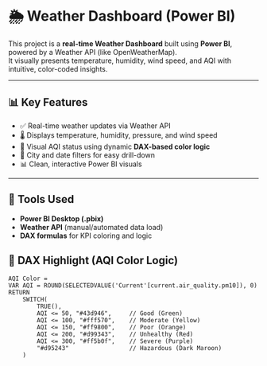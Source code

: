 # 🌦️ Weather Dashboard (Power BI)

This project is a **real-time Weather Dashboard** built using **Power BI**, powered by a Weather API (like OpenWeatherMap).  
It visually presents temperature, humidity, wind speed, and AQI with intuitive, color-coded insights.

---

## 📊 Key Features

- ✅ Real-time weather updates via Weather API
- 🌡️ Displays temperature, humidity, pressure, and wind speed
- 💨 Visual AQI status using dynamic **DAX-based color logic**
- 📅 City and date filters for easy drill-down
- 📊 Clean, interactive Power BI visuals

---

## 🔧 Tools Used

- **Power BI Desktop (.pbix)**
- **Weather API** (manual/automated data load)
- **DAX formulas** for KPI coloring and logic

## 🧠 DAX Highlight (AQI Color Logic)

```dax
AQI Color = 
VAR AQI = ROUND(SELECTEDVALUE('Current'[current.air_quality.pm10]), 0)
RETURN
    SWITCH(
        TRUE(),
        AQI <= 50, "#43d946",     // Good (Green)
        AQI <= 100, "#fff570",    // Moderate (Yellow)
        AQI <= 150, "#ff9800",    // Poor (Orange)
        AQI <= 200, "#d99343",    // Unhealthy (Red)
        AQI <= 300, "#ff5b0f",    // Severe (Purple)
        "#d95243"                 // Hazardous (Dark Maroon)
    )


